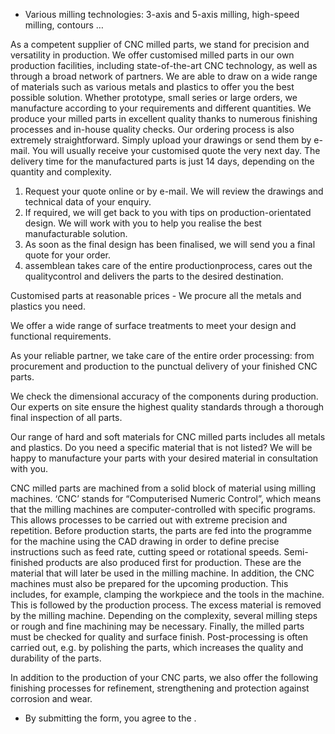   * Various milling technologies: 3-axis and 5-axis milling, high-speed milling, contours …

As a competent supplier of CNC milled parts, we stand for precision and
versatility in production. We offer customised milled parts in our own
production facilities, including state-of-the-art CNC technology, as well as
through a broad network of partners. We are able to draw on a wide range of
materials such as various metals and plastics to offer you the best possible
solution. Whether prototype, small series or large orders, we manufacture
according to your requirements and different quantities. We produce your milled
parts in excellent quality thanks to numerous finishing processes and in-house
quality checks. Our ordering process is also extremely straightforward. Simply
upload your drawings or send them by e-mail. You will usually receive your
customised quote the very next day. The delivery time for the manufactured parts
is just 14 days, depending on the quantity and complexity.

  1. Request your quote online or by e-mail. We will review the drawings and technical data of your enquiry.
  2. If required, we will get back to you with tips on production-orientated design. We will work with you to help you realise the best manufacturable solution.
  3. As soon as the final design has been finalised, we will send you a final quote for your order.
  4. assemblean takes care of the entire production­process, cares out the quality­control and delivers the parts to the desired destination.

Customised parts at reasonable prices - We procure all the metals and plastics
you need.

We offer a wide range of surface treatments to meet your design and functional
requirements.

As your reliable partner, we take care of the entire order processing: from
procurement and production to the punctual delivery of your finished CNC parts.

We check the dimensional accuracy of the components during production. Our
experts on site ensure the highest quality standards through a thorough final
inspection of all parts.

Our range of hard and soft materials for CNC milled parts includes all metals
and plastics. Do you need a specific material that is not listed? We will be
happy to manufacture your parts with your desired material in consultation with
you.

CNC milled parts are machined from a solid block of material using milling
machines. ‘CNC’ stands for “Computerised Numeric Control”, which means that the
milling machines are computer-controlled with specific programs. This allows
processes to be carried out with extreme precision and repetition. Before
production starts, the parts are fed into the programme for the machine using
the CAD drawing in order to define precise instructions such as feed rate,
cutting speed or rotational speeds. Semi-finished products are also produced
first for production. These are the material that will later be used in the
milling machine. In addition, the CNC machines must also be prepared for the
upcoming production. This includes, for example, clamping the workpiece and the
tools in the machine. This is followed by the production process. The excess
material is removed by the milling machine. Depending on the complexity, several
milling steps or rough and fine machining may be necessary. Finally, the milled
parts must be checked for quality and surface finish. Post-processing is often
carried out, e.g. by polishing the parts, which increases the quality and
durability of the parts.

In addition to the production of your CNC parts, we also offer the following
finishing processes for refinement, strengthening and protection against
corrosion and wear.

* By submitting the form, you agree to the .

